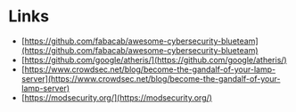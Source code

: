 # Links

- [https://github.com/fabacab/awesome-cybersecurity-blueteam](https://github.com/fabacab/awesome-cybersecurity-blueteam)
- [https://github.com/google/atheris/](https://github.com/google/atheris/)
- [https://www.crowdsec.net/blog/become-the-gandalf-of-your-lamp-server](https://www.crowdsec.net/blog/become-the-gandalf-of-your-lamp-server)
- [https://modsecurity.org/](https://modsecurity.org/)